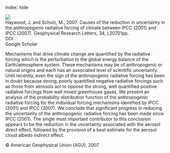 index: hide

<div class="Citation">
    <div class="Citation-thumb CitationThumb-linked"  data-href="https://doi.org/10.1029/2007gl030749">
      <img src="https://static.claimspace.cloud/climate-study-static/refs/thumbs/7/Haywood_and_Schulz_2007-thumb.png" />
    </div>

  <div class="Citation-body">
    <div class="Citation-text">Haywood, J. and Schulz, M., 2007: Causes of the reduction in uncertainty in the anthropogenic radiative forcing of climate between IPCC (2001) and IPCC (2007). <span class="Article-journal">Geophysical Research Letters, </span><span class="Article-volume">34, </span>L20701pp.</div>
    <div class="Citation-links">
      <div class="CitationLink" data-href="https://doi.org/10.1029/2007gl030749">
        <div class="CitationLink-icon CitationLink-Doi"></div>
        <div class="CitationLink-text">DOI</div>
      </div>
      <div class="CitationLink" data-href="https://scholar.google.com/scholar?q=10.1029/2007gl030749">
        <div class="CitationLink-icon CitationLink-Scholar"></div>
        <div class="CitationLink-text">Google Scholar</div>
      </div>
    </div>
  </div>
</div>

Mechanisms that drive climate change are quantified by the radiative forcing which is the perturbation to the global energy balance of the Earth/atmosphere system. These mechanisms may be of anthropogenic or natural origins and each has an associated level of scientific uncertainty. Until recently, even the sign of the anthropogenic radiative forcing has been in doubt because strong, poorly quantified negative radiative forcings such as those from aerosols act to oppose the strong, well quantified positive radiative forcings from well mixed greenhouse gases. We present an analysis of the probability distribution function of the anthropogenic radiative forcing for the individual forcing mechanisms identified by IPCC (2001) and IPCC (2007). We conclude that significant progress in reducing the uncertainty of the anthropogenic radiative forcing has been made since IPCC (2001). The single most important contributor to this conclusion appears to be the reduction in the uncertainty associated with the aerosol direct effect, followed by the provision of a best estimate for the aerosol cloud albedo indirect effect.

<div class="Citation-copy">
&copy; American Geophysical Union (AGU), 2007
</div>